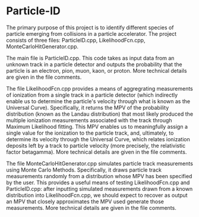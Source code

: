 # Particle-ID
The primary purpose of this project is to identify different species of particle emerging from collisions in a particle accelerator. The project consists of three files: ParticleID.cpp, LikelihoodFcn.cpp, MonteCarloHitGenerator.cpp.

The main file is ParticleID.cpp. This code takes as input data from an unknown track in a particle detector and outputs the probability that the particle is an electron, pion, muon, kaon, or proton. More technical details are given in the file comments. 

The file LikelihoodFcn.cpp provides a means of aggregrating measurements of ionization from a single track in a particle detector (which indirectly enable us to determine the particle's velocity through what is known as the Universal Curve). Specifically, it returns the MPV of the probability distribution (known as the Landau distribution) that most likely produced the multiple ionization measurements associated with the track through Maximum Likelihood fitting. This MPV enables us to meaningfully assign a single value for the ionization to the particle track, and, ultimately, to determine its velocity through the Universal Curve, which relates ionization deposits left by a track to particle velocity (more precisely, the relativistic factor betagamma). More technical details are given in the file comments. 

The file MonteCarloHitGenerator.cpp simulates particle track measurements using Monte Carlo Methods. Specifically, it draws particle track measurements randomly from a distribution whose MPV has been specified by the user. This provides a useful means of testing LikelihoodFcn.cpp and ParticleID.cpp: after inputting simulated measurements drawn from a known distribution into LikelihoodFcn.cpp, we should expect to recover as output an MPV that closely approximates the MPV used generate those measurements. More technical details are given in the file comments. 


